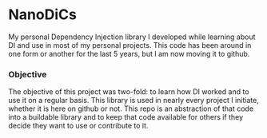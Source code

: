 # NanoDiCs
My personal Dependency Injection library I developed while learning about DI and use in most of my personal projects. This code has been around in one form or another for the last 5 years, but I am now moving it to github.

### Objective
The objective of this project was two-fold: to learn how DI worked and to use it on a regular basis. This library is used in nearly every project I initiate, whether it is here on github or not. This repo is an abstraction of that code into a buildable library and to keep that code available for others if they decide they want to use or contribute to it.

